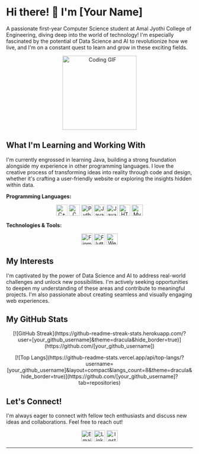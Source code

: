 # Hi there! 👋 I'm [Your Name]

A passionate first-year Computer Science student at Amal Jyothi College of Engineering, diving deep into the world of technology!  I'm especially fascinated by the potential of Data Science and AI to revolutionize how we live, and I'm on a constant quest to learn and grow in these exciting fields.

<p align="center">
  <img src="https://media.giphy.com/media/W1jEGMND95t9pWvkhW/giphy.gif" width="200" height="200" alt="Coding GIF">  </p>

## What I'm Learning and Working With

I'm currently engrossed in learning Java, building a strong foundation alongside my experience in other programming languages. I love the creative process of transforming ideas into reality through code and design, whether it's crafting a user-friendly website or exploring the insights hidden within data.

**Programming Languages:**

<p align="center">
  <img src="https://img.icons8.com/color/48/000000/c-plus-plus-logo.png" alt="C++" width="30" height="30">
  <img src="https://img.icons8.com/color/48/000000/c-programming.png" alt="C" width="30" height="30">
  <img src="https://img.icons8.com/color/48/000000/python.png" alt="Python" width="30" height="30">
  <img src="https://img.icons8.com/color/48/000000/javascript.png" alt="JavaScript" width="30" height="30">
  <img src="https://img.icons8.com/color/48/000000/java-coffee-cup-logo.png" alt="Java" width="30" height="30">
  <img src="https://img.icons8.com/color/48/000000/html-5--v1.png" alt="HTML" width="30" height="30">
  <img src="https://img.icons8.com/color/48/000000/mysql-logo.png" alt="MySQL" width="30" height="30">
</p>

**Technologies & Tools:**

<p align="center">
  <img src="https://img.icons8.com/color/48/000000/figma.png" alt="Figma" width="30" height="30">
  <img src="https://img.icons8.com/color/48/000000/flutter.png" alt="Flutter" width="30" height="30">
  <img src="https://img.icons8.com/color/48/000000/web-design.png" alt="Web Design" width="30" height="30">  
</p>


## My Interests

I'm captivated by the power of Data Science and AI to address real-world challenges and unlock new possibilities. I'm actively seeking opportunities to deepen my understanding of these areas and contribute to meaningful projects.  I'm also passionate about creating seamless and visually engaging web experiences.

## My GitHub Stats

<p align="center">
  [![GitHub Streak](https://github-readme-streak-stats.herokuapp.com/?user=[your_github_username]&theme=dracula&hide_border=true)](https://github.com/[your_github_username])
</p>

<p align="center">
  [![Top Langs](https://github-readme-stats.vercel.app/api/top-langs/?username=[your_github_username]&layout=compact&langs_count=8&theme=dracula&hide_border=true)](https://github.com/[your_github_username]?tab=repositories)
</p>

## Let's Connect!

I'm always eager to connect with fellow tech enthusiasts and discuss new ideas and collaborations.  Feel free to reach out!

<p align="center">
  <a href="mailto:[your_email]@gmail.com"><img src="https://img.icons8.com/fluency/48/000000/mail.png" alt="Email" width="30" height="30"></a>
  <a href="https://www.linkedin.com/in/[your_linkedin_username]" target="_blank"><img src="https://img.icons8.com/color/48/000000/linkedin.png" alt="LinkedIn" width="30" height="30"></a>
  <a href="https://www.instagram.com/[your_instagram_username]" target="_blank"><img src="https://img.icons8.com/color/48/000000/instagram-new--v1.png" alt="Instagram" width="30" height="30"></a>
</p>

---
